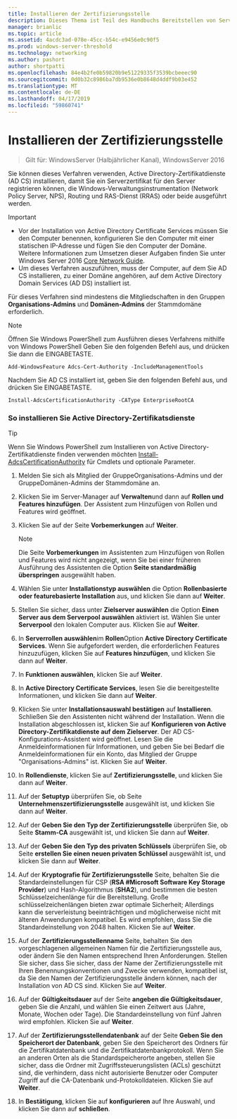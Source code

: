 ```yaml
---
title: Installieren der Zertifizierungsstelle
description: Dieses Thema ist Teil des Handbuchs Bereitstellen von Serverzertifikaten für 802.1 X verkabelte und drahtlose Bereitstellungen
manager: brianlic
ms.topic: article
ms.assetid: 4acdc3ad-078e-45cc-b54c-e9456e0c90f5
ms.prod: windows-server-threshold
ms.technology: networking
ms.author: pashort
author: shortpatti
ms.openlocfilehash: 84e4b2fe0b59820b9e51229335f3539bcbeeec90
ms.sourcegitcommit: 0d0b32c8986ba7db9536e0b8648d4ddf9b03e452
ms.translationtype: MT
ms.contentlocale: de-DE
ms.lasthandoff: 04/17/2019
ms.locfileid: "59860741"
---
```

# <a name="install-the-certification-authority"></a>Installieren der Zertifizierungsstelle

>Gilt für: WindowsServer (Halbjährlicher Kanal), WindowsServer 2016

Sie können dieses Verfahren verwenden, Active Directory-Zertifikatdienste (AD CS) installieren, damit Sie ein Serverzertifikat für den Server registrieren können, die Windows-Verwaltungsinstrumentation (Network Policy Server, NPS), Routing und RAS-Dienst (RRAS) oder beide ausgeführt werden.  
  
> [!IMPORTANT]  
> -   Vor der Installation von Active Directory Certificate Services müssen Sie den Computer benennen, konfigurieren Sie den Computer mit einer statischen IP-Adresse und fügen Sie den Computer der Domäne. Weitere Informationen zum Umsetzen dieser Aufgaben finden Sie unter Windows Server 2016 [Core Network Guide](https://technet.microsoft.com/windows-server-docs/networking/core-network-guide/core-network-guide).  
> -   Um dieses Verfahren auszuführen, muss der Computer, auf dem Sie AD CS installieren, zu einer Domäne angehören, auf dem Active Directory Domain Services (AD DS) installiert ist.  
  
Für dieses Verfahren sind mindestens die Mitgliedschaften in den Gruppen **Organisations-Admins** und **Domänen-Admins** der Stammdomäne erforderlich.  
  
> [!NOTE]  
> Öffnen Sie Windows PowerShell zum Ausführen dieses Verfahrens mithilfe von Windows PowerShell Geben Sie den folgenden Befehl aus, und drücken Sie dann die EINGABETASTE.   
>   
> `Add-WindowsFeature Adcs-Cert-Authority -IncludeManagementTools`  
>   
> Nachdem Sie AD CS installiert ist, geben Sie den folgenden Befehl aus, und drücken Sie EINGABETASTE.  
>   
> `Install-AdcsCertificationAuthority -CAType EnterpriseRootCA`  
  
### <a name="to-install-active-directory-certificate-services"></a>So installieren Sie Active Directory-Zertifikatsdienste  

>[!TIP]
>Wenn Sie Windows PowerShell zum Installieren von Active Directory-Zertifikatdienste finden verwenden möchten [Install-AdcsCertificationAuthority](https://docs.microsoft.com/powershell/module/adcsdeployment/install-adcscertificationauthority?view=win10-ps) für Cmdlets und optionale Parameter.
  
1.  Melden Sie sich als Mitglied der GruppeOrganisations-Admins und der GruppeDomänen-Admins der Stammdomäne an.  
  
2.  Klicken Sie im Server-Manager auf **Verwalten**und dann auf **Rollen und Features hinzufügen**. Der Assistent zum Hinzufügen von Rollen und Features wird geöffnet.  
  
3.  Klicken Sie auf der Seite **Vorbemerkungen** auf **Weiter**.  
  
    > [!NOTE]  
    > Die Seite **Vorbemerkungen** im Assistenten zum Hinzufügen von Rollen und Features wird nicht angezeigt, wenn Sie bei einer früheren Ausführung des Assistenten die Option **Seite standardmäßig überspringen** ausgewählt haben.  
  
4.  Wählen Sie unter **Installationstyp auswählen** die Option **Rollenbasierte oder featurebasierte Installation** aus, und klicken Sie dann auf **Weiter**.  
  
5.  Stellen Sie sicher, dass unter **Zielserver auswählen** die Option **Einen Server aus dem Serverpool auswählen** aktiviert ist. Wählen Sie unter **Serverpool** den lokalen Computer aus. Klicken Sie auf **Weiter**.  
  
6.  In **Serverrollen auswählen**im **Rollen**Option **Active Directory Certificate Services**. Wenn Sie aufgefordert werden, die erforderlichen Features hinzuzufügen, klicken Sie auf **Features hinzufügen**, und klicken Sie dann auf **Weiter**.  
  
7.  In **Funktionen auswählen**, klicken Sie auf **Weiter**.  
  
8.  In **Active Directory Certificate Services**, lesen Sie die bereitgestellte Informationen, und klicken Sie dann auf **Weiter**.  
  
9. Klicken Sie unter **Installationsauswahl bestätigen** auf **Installieren**. Schließen Sie den Assistenten nicht während der Installation. Wenn die Installation abgeschlossen ist, klicken Sie auf **Konfigurieren von Active Directory-Zertifikatdienste auf dem Zielserver**. Der AD CS-Konfigurations-Assistent wird geöffnet. Lesen Sie die Anmeldeinformationen für Informationen, und geben Sie bei Bedarf die Anmeldeinformationen für ein Konto, das Mitglied der Gruppe "Organisations-Admins" ist. Klicken Sie auf **Weiter**.  
  
10. In **Rollendienste**, klicken Sie auf **Zertifizierungsstelle**, und klicken Sie dann auf **Weiter**.  
  
11. Auf der **Setuptyp** überprüfen Sie, ob Seite **Unternehmenszertifizierungsstelle** ausgewählt ist, und klicken Sie dann auf **Weiter**.  
  
12. Auf der **Geben Sie den Typ der Zertifizierungsstelle** überprüfen Sie, ob Seite **Stamm-CA** ausgewählt ist, und klicken Sie dann auf **Weiter**.  
  
13. Auf der **Geben Sie den Typ des privaten Schlüssels** überprüfen Sie, ob Seite **erstellen Sie einen neuen privaten Schlüssel** ausgewählt ist, und klicken Sie dann auf **Weiter**.  
  
14. Auf der **Kryptografie für Zertifizierungsstelle** Seite, behalten Sie die Standardeinstellungen für CSP (**RSA #Microsoft Software Key Storage Provider**) und Hash-Algorithmus (**SHA2**), und bestimmen die besten Schlüsselzeichenlänge für die Bereitstellung. Große schlüsselzeichenlängen bieten zwar optimale Sicherheit; Allerdings kann die serverleistung beeinträchtigen und möglicherweise nicht mit älteren Anwendungen kompatibel. Es wird empfohlen, dass Sie die Standardeinstellung von 2048 halten. Klicken Sie auf **Weiter**.  
  
15. Auf der **Zertifizierungsstellenname** Seite, behalten Sie den vorgeschlagenen allgemeinen Namen für die Zertifizierungsstelle aus, oder ändern Sie den Namen entsprechend Ihren Anforderungen. Stellen Sie sicher, dass Sie sicher, dass der Name der Zertifizierungsstelle mit Ihren Benennungskonventionen und Zwecke verwenden, kompatibel ist, da Sie den Namen der Zertifizierungsstelle ändern können, nach der Installation von AD CS sind. Klicken Sie auf **Weiter**.  
  
16. Auf der **Gültigkeitsdauer** auf der Seite **angeben die Gültigkeitsdauer**, geben Sie die Anzahl, und wählen Sie einen Zeitwert aus (Jahre, Monate, Wochen oder Tage). Die Standardeinstellung von fünf Jahren wird empfohlen. Klicken Sie auf **Weiter**.  
  
17. Auf der **Zertifizierungsstellendatenbank** auf der Seite **Geben Sie den Speicherort der Datenbank**, geben Sie den Speicherort des Ordners für die Zertifikatdatenbank und die Zertifikatdatenbankprotokoll. Wenn Sie an anderen Orten als die Standardspeicherorte angeben, stellen Sie sicher, dass die Ordner mit Zugriffssteuerungslisten (ACLs) geschützt sind, die verhindern, dass nicht autorisierte Benutzer oder Computer Zugriff auf die CA-Datenbank und-Protokolldateien. Klicken Sie auf **Weiter**.  
  
18. In **Bestätigung**, klicken Sie auf **konfigurieren** auf Ihre Auswahl, und klicken Sie dann auf **schließen**.  
  


